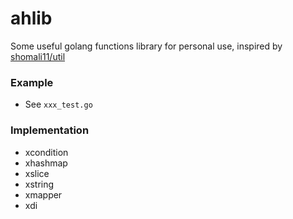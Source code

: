# ahlib

Some useful golang functions library for personal use, inspired by [shomali11/util](https://github.com/shomali11/util)

### Example

+ See `xxx_test.go`

### Implementation

+ xcondition
+ xhashmap
+ xslice
+ xstring
+ xmapper
+ xdi

